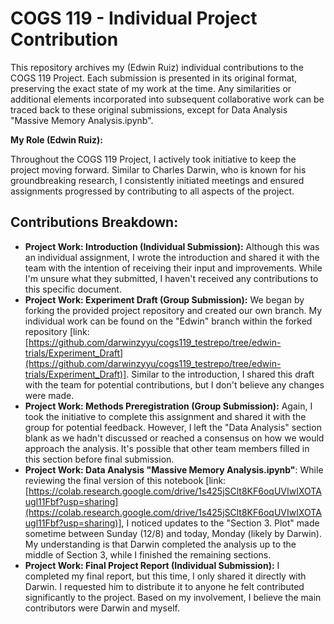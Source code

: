 # COGS 119 - Individual Project Contribution
This repository archives my (Edwin Ruiz) individual contributions to the COGS 119 Project. Each submission is presented in its original format, preserving the exact state of my work at the time. Any similarities or additional elements incorporated into subsequent collaborative work can be traced back to these original submissions, except for Data Analysis "Massive Memory Analysis.ipynb".


**My Role (Edwin Ruiz):**

Throughout the COGS 119 Project, I actively took initiative to keep the project moving forward. Similar to Charles Darwin, who is known for his groundbreaking research, I consistently initiated meetings and ensured assignments progressed by contributing to all aspects of the project. 

## Contributions Breakdown:

* **Project Work: Introduction (Individual Submission):** Although this was an individual assignment, I wrote the introduction and shared it with the team with the intention of receiving their input and improvements. While I'm unsure what they submitted, I haven't received any contributions to this specific document.
* **Project Work: Experiment Draft (Group Submission):** We began by forking the provided project repository and created our own branch. My individual work can be found on the "Edwin" branch within the forked repository [link: [https://github.com/darwinzyyu/cogs119_testrepo/tree/edwin-trials/Experiment_Draft](https://github.com/darwinzyyu/cogs119_testrepo/tree/edwin-trials/Experiment_Draft)]. Similar to the introduction, I shared this draft with the team for potential contributions, but I don't believe any changes were made.
* **Project Work: Methods Preregistration (Group Submission):** Again, I took the initiative to complete this assignment and shared it with the group for potential feedback. However, I left the "Data Analysis" section blank as we hadn't discussed or reached a consensus on how we would approach the analysis. It's possible that other team members filled in this section before final submission.
* **Project Work: Data Analysis "Massive Memory Analysis.ipynb"**:  While reviewing the final version of this notebook [link: [https://colab.research.google.com/drive/1s425jSClt8KF6oqUVIwIXOTAugl11Fbf?usp=sharing](https://colab.research.google.com/drive/1s425jSClt8KF6oqUVIwIXOTAugl11Fbf?usp=sharing)], I noticed updates to the "Section 3. Plot" made sometime between Sunday (12/8) and today, Monday (likely by Darwin). My understanding is that Darwin completed the analysis up to the middle of Section 3, while I finished the remaining sections.
* **Project Work: Final Project Report (Individual Submission):** I completed my final report, but this time, I only shared it directly with Darwin. I requested him to distribute it to anyone he felt contributed significantly to the project. Based on my involvement, I believe the main contributors were Darwin and myself.

